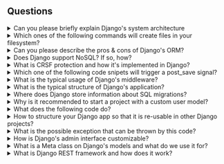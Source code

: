 
## Questions

<details><summary>Can you please briefly explain Django's system architecture</summary>
<p></p><i>&nbsp;&nbsp;&nbsp;&nbsp;&nbsp;✎  Full Text Answer</i><p></p><p></p></details>

<details><summary>Which ones of the following commands will create files in your filesystem?</summary><p></p><p>&nbsp;&nbsp;&nbsp;&nbsp;&nbsp;☒ ./manage.py makemigrations</p><p>&nbsp;&nbsp;&nbsp;&nbsp;&nbsp;☐ ./manage.py migrate</p><p>&nbsp;&nbsp;&nbsp;&nbsp;&nbsp;☐ ./manage.py sqlmigrate</p><p></p></details>

<details><summary>Can you please describe the pros & cons of Django's ORM?</summary>
<p></p><i>&nbsp;&nbsp;&nbsp;&nbsp;&nbsp;✎  Full Text Answer</i><p></p><p></p></details>

<details><summary>Does Django support NoSQL? If so, how?</summary>
<p></p><i>&nbsp;&nbsp;&nbsp;&nbsp;&nbsp;✎  Full Text Answer</i><p></p><p></p></details>

<details><summary>What is CRSF protection and how it's implemented in Django?</summary>
<p></p><i>&nbsp;&nbsp;&nbsp;&nbsp;&nbsp;✎  Full Text Answer</i><p></p><p></p></details>

<details><summary>Which one of the following code snipets will trigger a post_save signal?</summary><p></p><p>&nbsp;&nbsp;&nbsp;&nbsp;&nbsp;☐ Code snippet no. 1</p><p>&nbsp;&nbsp;&nbsp;&nbsp;&nbsp;☒ Code snippet no. 2</p><p>&nbsp;&nbsp;&nbsp;&nbsp;&nbsp;☐ Both</p><p>&nbsp;&nbsp;&nbsp;&nbsp;&nbsp;☐ None</p><p></p></details>

<details><summary>What is the typical usage of Django's middleware?</summary><p></p><p>&nbsp;&nbsp;&nbsp;&nbsp;&nbsp;☒ Cross-Site request forgery protection</p><p>&nbsp;&nbsp;&nbsp;&nbsp;&nbsp;☐ Rendering a template</p><p>&nbsp;&nbsp;&nbsp;&nbsp;&nbsp;☒ Session management</p><p>&nbsp;&nbsp;&nbsp;&nbsp;&nbsp;☒ Authentication handling</p><p>&nbsp;&nbsp;&nbsp;&nbsp;&nbsp;☐ Querying database</p><p></p></details>

<details><summary>What is the typical structure of Django's application?</summary>
<p></p><i>&nbsp;&nbsp;&nbsp;&nbsp;&nbsp;✎  Full Text Answer</i><p></p><p></p></details>

<details><summary>Where does Django store information about SQL migrations?</summary><p></p><p>&nbsp;&nbsp;&nbsp;&nbsp;&nbsp;☒ Filesystem</p><p>&nbsp;&nbsp;&nbsp;&nbsp;&nbsp;☒ Database</p><p>&nbsp;&nbsp;&nbsp;&nbsp;&nbsp;☐ Cache</p><p></p></details>

<details><summary>Why is it recommended to start a project with a custom user model?</summary>
<p></p><i>&nbsp;&nbsp;&nbsp;&nbsp;&nbsp;✎  Full Text Answer</i><p></p><p></p></details>

<details><summary>What does the following code do?</summary><p></p><p>&nbsp;&nbsp;&nbsp;&nbsp;&nbsp;◯ Loads all buildings including offices to all_buildings variable</p><p>&nbsp;&nbsp;&nbsp;&nbsp;&nbsp;◉ Throws `AttributeError` exception</p><p></p></details>

<details><summary>How to structure your Django app so that it is re-usable in other Django projects?</summary>
<p></p><i>&nbsp;&nbsp;&nbsp;&nbsp;&nbsp;✎  Full Text Answer</i><p></p><p></p></details>

<details><summary>What is the possible exception that can be thrown by this code?</summary><p></p><p>&nbsp;&nbsp;&nbsp;&nbsp;&nbsp;☒ Company.DoesNotExist</p><p>&nbsp;&nbsp;&nbsp;&nbsp;&nbsp;☐ IndexError</p><p>&nbsp;&nbsp;&nbsp;&nbsp;&nbsp;☐ both of these exceptions</p><p>&nbsp;&nbsp;&nbsp;&nbsp;&nbsp;☐ none of these exceptions</p><p></p></details>

<details><summary>How is Django's admin interface customizable?</summary>
<p></p><i>&nbsp;&nbsp;&nbsp;&nbsp;&nbsp;✎  Full Text Answer</i><p></p><p></p></details>

<details><summary>What is a Meta class on Django's models and what do we use it for?</summary>
<p></p><i>&nbsp;&nbsp;&nbsp;&nbsp;&nbsp;✎  Full Text Answer</i><p></p><p></p></details>

<details><summary>What is Django REST framework and how does it work?</summary>
<p></p><i>&nbsp;&nbsp;&nbsp;&nbsp;&nbsp;✎  Full Text Answer</i><p></p><p></p></details>

